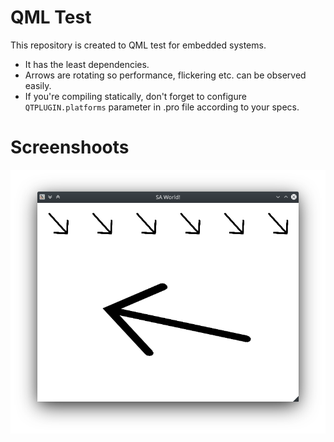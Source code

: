 # QML Test

This repository is created to QML test for embedded systems.

* It has the least dependencies.
* Arrows are rotating so performance, flickering etc. can be observed easily.
* If you're compiling statically, don't forget to configure `QTPLUGIN.platforms`
parameter in .pro file according to your specs.


# Screenshoots

![Ss1](https://github.com/furkantokac/QmlTest/blob/master/ss1.png)

